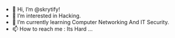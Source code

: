 - 👋 Hi, I’m @skrytify!
- 👀 I’m interested in Hacking.
- 🌱 I’m currently learning Computer Networking And IT Security.
- 📫 How to reach me : Its Hard  ...

<!---
skrytify/skrytify is a ✨ special ✨ repository because its `README.md` (this file) appears on your GitHub profile.
You can click the Preview link to take a look at your changes.
--->
